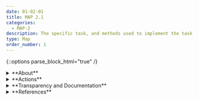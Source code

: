 ```yaml
---
date: 01-02-01
title: MAP 2.1
categories:
  - MAP-2
description: The specific task, and methods used to implement the task, that the AI system will support is defined (e.g., classifiers, generative models, recommenders, etc.). 
type: Map
order_number: 1
---
```



{::options parse_block_html="true" /}


<details>
<summary markdown="span">**About**</summary>
<br>
AI actors should define the technical learning or decision-making task an AI system is designed to accomplish, along with the benefits that the system will provide. The clearer and narrower the task definition, the easier it is to map its benefits and risks, leading to more fulsome risk management.

</details>

<details>
<summary markdown="span">**Actions**</summary>

* Narrowly define and document AI system learning task(s) along with known assumptions and limitations.

</details>

<details>
<summary markdown="span">**Transparency and Documentation**</summary>
<br>
**Organizations can document the following:**

- To what extent has the entity clearly defined technical specifications and requirements for the AI system?
- To what extent has the entity documented the AI system’s development, testing methodology, metrics, and performance outcomes?
- How do the technical specifications and requirements align with the AI system’s goals and objectives?
- Did your organization implement accountability-based practices in data management and protection (e.g. the PDPA and OECD Privacy Principles)?
- How are outputs marked to clearly show that they came from an AI?

**AI Transparency Resources:**

- Datasheets for Datasets
- WEF Model AI Governance Framework Assessment 2020
- Companion to the Model AI Governance Framework- 2020
- ATARC Model Transparency Assessment (WD) – 2020
- Transparency in Artificial Intelligence - S. Larsson and F. Heintz – 2020

</details>

<details>
<summary markdown="span">**References**</summary>    
<br>
Leong, Brenda (2020). The Spectrum of Artificial Intelligence - An Infographic Tool. Future of Privacy Forum. [URL](https://fpf.org/blog/the-spectrum-of-artificial-intelligence-an-infographic-tool/)

Brownlee, Jason (2020). A Tour of Machine Learning Algorithms. Machine Learning Mastery. [URL](https://machinelearningmastery.com/a-tour-of-machine-learning-algorithms/)

</details>

